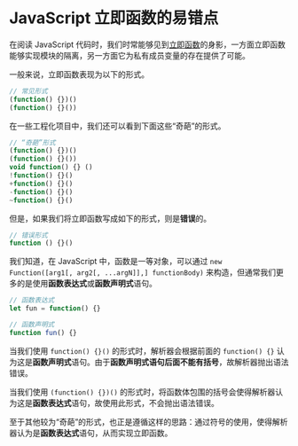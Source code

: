 # JavaScript 立即函数的易错点

在阅读 JavaScript 代码时，我们时常能够见到[立即函数](http://macr.ae/article/immediate-functions.html)的身影，一方面立即函数能够实现模块的隔离，另一方面它为私有成员变量的存在提供了可能。

一般来说，立即函数表现为以下的形式。

```javascript
// 常见形式
(function() {})()
(function() {}())
```

在一些工程化项目中，我们还可以看到下面这些“奇葩”的形式。

```javascript
// “奇葩”形式
(function() {})()
(function() {}())
void function() {} ()
!function() {}()
+function() {}()
-function() {}()
~function() {}()
```

但是，如果我们将立即函数写成如下的形式，则是**错误**的。

```javascript
// 错误形式
function () {}()
```

我们知道，在 JavaScript 中，函数是一等对象，可以通过 `new Function([arg1[, arg2[, ...argN]],] functionBody)` 来构造，但通常我们更多的是使用**函数表达式**或**函数声明式**语句。

```javascript
// 函数表达式
let fun = function() {}

// 函数声明式
function fun() {}
```

当我们使用 `function() {}()` 的形式时，解析器会根据前面的 `function() {}` 认为这是**函数声明式**语句。由于**函数声明式语句后面不能有括号**，故解析器抛出语法错误。

当我们使用 `(function() {})()` 的形式时，将函数体包围的括号会使得解析器认为这是**函数表达式**语句，故使用此形式，不会抛出语法错误。

至于其他较为“奇葩”的形式，也正是遵循这样的思路：通过符号的使用，使得解析器认为是**函数表达式**语句，从而实现立即函数。